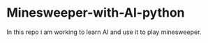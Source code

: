 # Minesweeper-with-AI-python
In this repo i am working to learn AI and use it to play minesweeper. 
